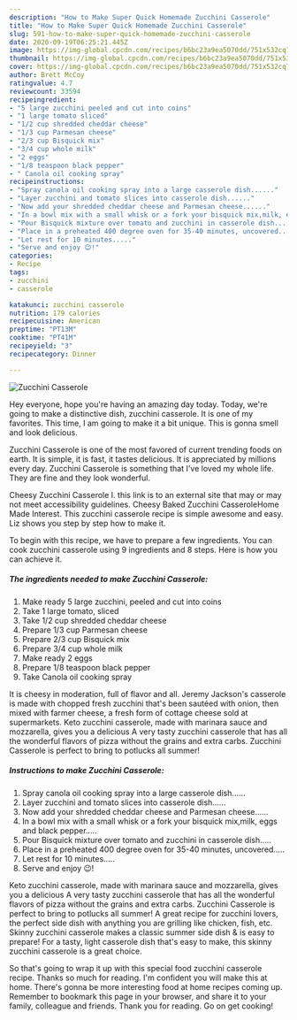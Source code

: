 ```yaml
---
description: "How to Make Super Quick Homemade Zucchini Casserole"
title: "How to Make Super Quick Homemade Zucchini Casserole"
slug: 591-how-to-make-super-quick-homemade-zucchini-casserole
date: 2020-09-19T06:25:21.445Z
image: https://img-global.cpcdn.com/recipes/b6bc23a9ea5070dd/751x532cq70/zucchini-casserole-recipe-main-photo.jpg
thumbnail: https://img-global.cpcdn.com/recipes/b6bc23a9ea5070dd/751x532cq70/zucchini-casserole-recipe-main-photo.jpg
cover: https://img-global.cpcdn.com/recipes/b6bc23a9ea5070dd/751x532cq70/zucchini-casserole-recipe-main-photo.jpg
author: Brett McCoy
ratingvalue: 4.7
reviewcount: 33594
recipeingredient:
- "5 large zucchini peeled and cut into coins"
- "1 large tomato sliced"
- "1/2 cup shredded cheddar cheese"
- "1/3 cup Parmesan cheese"
- "2/3 cup Bisquick mix"
- "3/4 cup whole milk"
- "2 eggs"
- "1/8 teaspoon black pepper"
- " Canola oil cooking spray"
recipeinstructions:
- "Spray canola oil cooking spray into a large casserole dish......"
- "Layer zucchini and tomato slices into casserole dish......"
- "Now add your shredded cheddar cheese and Parmesan cheese......"
- "In a bowl mix with a small whisk or a fork your bisquick mix,milk, eggs and black pepper....."
- "Pour Bisquick mixture over tomato and zucchini in casserole dish....."
- "Place in a preheated 400 degree oven for 35-40 minutes, uncovered....."
- "Let rest for 10 minutes....."
- "Serve and enjoy 😉!"
categories:
- Recipe
tags:
- zucchini
- casserole

katakunci: zucchini casserole 
nutrition: 179 calories
recipecuisine: American
preptime: "PT13M"
cooktime: "PT41M"
recipeyield: "3"
recipecategory: Dinner

---
```



![Zucchini Casserole](https://img-global.cpcdn.com/recipes/b6bc23a9ea5070dd/751x532cq70/zucchini-casserole-recipe-main-photo.jpg)

Hey everyone, hope you're having an amazing day today. Today, we're going to make a distinctive dish, zucchini casserole. It is one of my favorites. This time, I am going to make it a bit unique. This is gonna smell and look delicious.

Zucchini Casserole is one of the most favored of current trending foods on earth. It is simple, it is fast, it tastes delicious. It is appreciated by millions every day. Zucchini Casserole is something that I've loved my whole life. They are fine and they look wonderful.

Cheesy Zucchini Casserole I. this link is to an external site that may or may not meet accessibility guidelines. Cheesy Baked Zucchini CasseroleHome Made Interest. This zucchini casserole recipe is simple awesome and easy. Liz shows you step by step how to make it.


To begin with this recipe, we have to prepare a few ingredients. You can cook zucchini casserole using 9 ingredients and 8 steps. Here is how you can achieve it.

<!--inarticleads1-->

##### The ingredients needed to make Zucchini Casserole:

1. Make ready 5 large zucchini, peeled and cut into coins
1. Take 1 large tomato, sliced
1. Take 1/2 cup shredded cheddar cheese
1. Prepare 1/3 cup Parmesan cheese
1. Prepare 2/3 cup Bisquick mix
1. Prepare 3/4 cup whole milk
1. Make ready 2 eggs
1. Prepare 1/8 teaspoon black pepper
1. Take  Canola oil cooking spray


It is cheesy in moderation, full of flavor and all. Jeremy Jackson&#39;s casserole is made with chopped fresh zucchini that&#39;s been sautéed with onion, then mixed with farmer cheese, a fresh form of cottage cheese sold at supermarkets. Keto zucchini casserole, made with marinara sauce and mozzarella, gives you a delicious A very tasty zucchini casserole that has all the wonderful flavors of pizza without the grains and extra carbs. Zucchini Casserole is perfect to bring to potlucks all summer! 

<!--inarticleads2-->

##### Instructions to make Zucchini Casserole:

1. Spray canola oil cooking spray into a large casserole dish......
1. Layer zucchini and tomato slices into casserole dish......
1. Now add your shredded cheddar cheese and Parmesan cheese......
1. In a bowl mix with a small whisk or a fork your bisquick mix,milk, eggs and black pepper.....
1. Pour Bisquick mixture over tomato and zucchini in casserole dish.....
1. Place in a preheated 400 degree oven for 35-40 minutes, uncovered.....
1. Let rest for 10 minutes.....
1. Serve and enjoy 😉!


Keto zucchini casserole, made with marinara sauce and mozzarella, gives you a delicious A very tasty zucchini casserole that has all the wonderful flavors of pizza without the grains and extra carbs. Zucchini Casserole is perfect to bring to potlucks all summer! A great recipe for zucchini lovers, the perfect side dish with anything you are grilling like chicken, fish, etc. Skinny zucchini casserole makes a classic summer side dish &amp; is easy to prepare! For a tasty, light casserole dish that&#39;s easy to make, this skinny zucchini casserole is a great choice. 

So that's going to wrap it up with this special food zucchini casserole recipe. Thanks so much for reading. I'm confident you will make this at home. There's gonna be more interesting food at home recipes coming up. Remember to bookmark this page in your browser, and share it to your family, colleague and friends. Thank you for reading. Go on get cooking!
